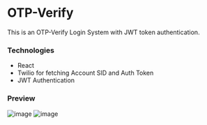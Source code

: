 # OTP-Verify

This is an OTP-Verify Login System with JWT token authentication.


### Technologies

- React
- Twilio for fetching Account SID and Auth Token
- JWT Authentication

### Preview

![image](https://user-images.githubusercontent.com/55031190/126877948-d6846bd3-9c6b-493b-9db2-2b7e68d61b38.png)
![image](https://user-images.githubusercontent.com/55031190/126877970-5fc7058c-b92a-4a44-9c80-a2dc8492524d.png)

 
 
 
 
 
  
  
